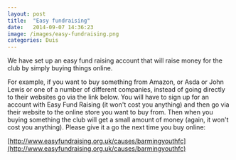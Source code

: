 ```yaml
---
layout: post
title:  "Easy fundraising"
date:   2014-09-07 14:36:23
image: /images/easy-fundraising.png
categories: Duis
---
```


We have set up an easy fund raising account that will raise money for the club by simply buying things online. 

For example, if you want to buy something from Amazon, or Asda or John Lewis or one of a number of different companies, instead of going directly to their websites go via the link below. You will have to sign up for an account with Easy Fund Raising (it won't cost you anything) and then go via their website to the online store you want to buy from. Then when you buying something the club will get a small amount of money (again, it won't cost you anything).
Please give it a go the next time you buy online:

[http://www.easyfundraising.org.uk/causes/barmingyouthfc](http://www.easyfundraising.org.uk/causes/barmingyouthfc)
